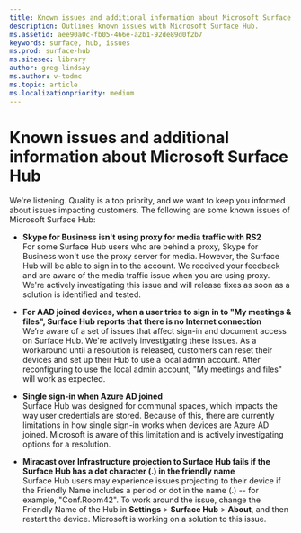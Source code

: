 ```yaml
---
title: Known issues and additional information about Microsoft Surface Hub
description: Outlines known issues with Microsoft Surface Hub.
ms.assetid: aee90a0c-fb05-466e-a2b1-92de89d0f2b7
keywords: surface, hub, issues
ms.prod: surface-hub
ms.sitesec: library
author: greg-lindsay
ms.author: v-todmc
ms.topic: article
ms.localizationpriority: medium
---
```


# Known issues and additional information about Microsoft Surface Hub

We're listening. Quality is a top priority, and we want to keep you informed about issues impacting customers. The following are some known issues of Microsoft Surface Hub:

- **Skype for Business isn't using proxy for media traffic with RS2**
<br/>For some Surface Hub users who are behind a proxy, Skype for Business won't use the proxy server for media. However, the Surface Hub will be able to sign in to the account. We received your feedback and are aware of the media traffic issue when you are using proxy. We're actively investigating this issue and will release fixes as soon as a solution is identified and tested. 

- **For AAD joined devices, when a user tries to sign in to "My meetings & files", Surface Hub reports that there is no Internet connection**
<br/>We’re aware of a set of issues that affect sign-in and document access on Surface Hub. We're actively investigating these issues. As a workaround until a resolution is released, customers can reset their devices and set up their Hub to use a local admin account. After reconfiguring to use the local admin account, "My meetings and files" will work as expected.
- **Single sign-in when Azure AD joined**
<br/>Surface Hub was designed for communal spaces, which impacts the way user credentials are stored. Because of this, there are currently limitations in how single sign-in works when devices are Azure AD joined. Microsoft is aware of this limitation and is actively investigating options for a resolution.
- **Miracast over Infrastructure projection to Surface Hub fails if the Surface Hub has a dot character (.) in the friendly name**
<br/>Surface Hub users may experience issues projecting to their device if the Friendly Name includes a period or dot in the name (.) -- for example, "Conf.Room42". To work around the issue, change the Friendly Name of the Hub in **Settings** > **Surface Hub** > **About**, and then restart the device. Microsoft is working on a solution to this issue.